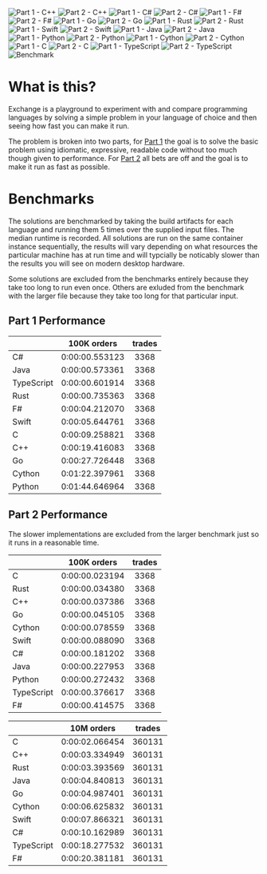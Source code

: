 ![Part 1 - C++](./workflows/Part%201%20-%20C++/badge.svg) ![Part 2 - C++](./workflows/Part%202%20-%20C++/badge.svg) ![Part 1 - C#](./workflows/Part%201%20-%20C%23/badge.svg) ![Part 2 - C#](./workflows/Part%202%20-%20C%23/badge.svg) ![Part 1 - F#](./workflows/Part%201%20-%20F%23/badge.svg) ![Part 2 - F#](./workflows/Part%202%20-%20F%23/badge.svg) ![Part 1 - Go](./workflows/Part%201%20-%20Go/badge.svg) ![Part 2 - Go](./workflows/Part%202%20-%20Go/badge.svg) ![Part 1 - Rust](./workflows/Part%201%20-%20Rust/badge.svg) ![Part 2 - Rust](./workflows/Part%202%20-%20Rust/badge.svg) ![Part 1 - Swift](./workflows/Part%201%20-%20Swift/badge.svg) ![Part 2 - Swift](./workflows/Part%202%20-%20Swift/badge.svg) ![Part 1 - Java](./workflows/Part%201%20-%20Java/badge.svg) ![Part 2 - Java](./workflows/Part%202%20-%20Java/badge.svg) ![Part 1 - Python](./workflows/Part%201%20-%20Python/badge.svg) ![Part 2 - Python](./workflows/Part%202%20-%20Python/badge.svg) ![Part 1 - Cython](./workflows/Part%201%20-%20Cython/badge.svg) ![Part 2 - Cython](./workflows/Part%202%20-%20Cython/badge.svg) ![Part 1 - C](./workflows/Part%201%20-%20C/badge.svg) ![Part 2 - C](./workflows/Part%202%20-%20C/badge.svg) ![Part 1 - TypeScript](./workflows/Part%201%20-%20TypeScript/badge.svg) ![Part 2 - TypeScript](./workflows/Part%202%20-%20TypeScript/badge.svg) ![Benchmark](./workflows/Benchmark/badge.svg) 

# What is this?

Exchange is a playground to experiment with and compare programming languages by solving a simple problem in your language of choice and then seeing how fast you can make it run.

The problem is broken into two parts, for [Part 1](./tree/master/Part%201) the goal is to solve the basic problem using idiomatic, expressive, readable code without too much though given to performance. For [Part 2](./tree/master/Part%202) all bets are off and the goal is to make it run as fast as possible.

# Benchmarks

The solutions are benchmarked by taking the build artifacts for each language and running them 5 times over the supplied input files. The median runtime is recorded. All solutions are run on the same container instance sequentially, the results will vary depending on what resources the particular machine has at run time and will typcially be noticably slower than the results you will see on modern desktop hardware.

Some solutions are excluded from the benchmarks entirely because they take too long to run even once. Others are exluded from the benchmark with the larger file because they take too long for that particular input.

## Part 1 Performance


||100K orders|trades|
-|:-:|:-:|
|C#|0:00:00.553123|3368|
|Java|0:00:00.573361|3368|
|TypeScript|0:00:00.601914|3368|
|Rust|0:00:00.735363|3368|
|F#|0:00:04.212070|3368|
|Swift|0:00:05.644761|3368|
|C|0:00:09.258821|3368|
|C++|0:00:19.416083|3368|
|Go|0:00:27.726448|3368|
|Cython|0:01:22.397961|3368|
|Python|0:01:44.646964|3368|


## Part 2 Performance

The slower implementations are excluded from the larger benchmark just so it runs in a reasonable time.

||100K orders|trades|
-|:-:|:-:|
|C|0:00:00.023194|3368|
|Rust|0:00:00.034380|3368|
|C++|0:00:00.037386|3368|
|Go|0:00:00.045105|3368|
|Cython|0:00:00.078559|3368|
|Swift|0:00:00.088090|3368|
|C#|0:00:00.181202|3368|
|Java|0:00:00.227953|3368|
|Python|0:00:00.272432|3368|
|TypeScript|0:00:00.376617|3368|
|F#|0:00:00.414575|3368|


||10M orders|trades|
-|:-:|:-:|
|C|0:00:02.066454|360131|
|C++|0:00:03.334949|360131|
|Rust|0:00:03.393569|360131|
|Java|0:00:04.840813|360131|
|Go|0:00:04.987401|360131|
|Cython|0:00:06.625832|360131|
|Swift|0:00:07.866321|360131|
|C#|0:00:10.162989|360131|
|TypeScript|0:00:18.277532|360131|
|F#|0:00:20.381181|360131|


